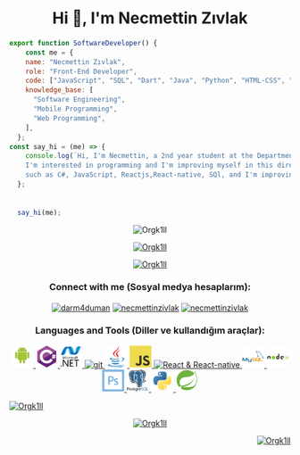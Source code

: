 


<h1 align="center">Hi 👋, I'm Necmettin Zıvlak</h1>

```javascript
export function SoftwareDeveloper() {
    const me = {
    name: "Necmettin Zıvlak",
    role: "Front-End Developer",
    code: ["JavaScript", "SQL", "Dart", "Java", "Python", "HTML-CSS", "C#"],
    knowledge_base: [
      "Software Engineering",
      "Mobile Programming",
      "Web Programming",
    ],
  };
const say_hi = (me) => {
    console.log(`Hi, I'm Necmettin, a 2nd year student at the Department of Computer Technologies. 
    I'm interested in programming and I'm improving myself in this direction. I have a good command of languages 
    such as C#, JavaScript, Reactjs,React-native, SQl, and I'm improving myself in mobile & web programming.`);
  };


  say_hi(me);

```

<p align="center"> <img src="https://komarev.com/ghpvc/?username=Orgk1ll&label=Profile%20views&color=0e75b6&style=flat" alt="Orgk1ll" /> </p>

<p align="center"> <a href="https://github.com/ryo-ma/github-profile-trophy"><img src="https://github-profile-trophy.vercel.app/?username=Orgk1ll&theme=darkhub" alt="Orgk1ll" /></a> </p>

<p align="center"> <a href="https://twitter.com/Orgk1ll" target="blank"><img src="https://img.shields.io/twitter/follow/Orgk1ll?logo=twitter&style=for-the-badge" alt="Orgk1ll" /></a> </p>

<h3 align="center">Connect with me (Sosyal medya hesaplarım):</h3>
<p align="center">
<a href="https://twitter.com/Orgk1ll" target="blank"><img align="center" src="https://raw.githubusercontent.com/rahuldkjain/github-profile-readme-generator/master/src/images/icons/Social/twitter.svg" alt="darm4duman" height="30" width="40" /></a>
<a href="https://linkedin.com/in/necmettinzivlak" target="blank"><img align="center" src="https://raw.githubusercontent.com/rahuldkjain/github-profile-readme-generator/master/src/images/icons/Social/linked-in-alt.svg" alt="necmettinzivlak" height="30" width="40" /></a>
<a href="https://instagram.com/necmettinzivlak" target="blank"><img align="center" src="https://raw.githubusercontent.com/rahuldkjain/github-profile-readme-generator/master/src/images/icons/Social/instagram.svg" alt="necmettinzivlak" height="30" width="40" /></a>
</p>

<h3 align="center">Languages and Tools (Diller ve kullandığım araçlar):</h3>
<p align="center"> <a href="https://developer.android.com" target="_blank" rel="noreferrer"> 
<img src="https://raw.githubusercontent.com/devicons/devicon/master/icons/android/android-original-wordmark.svg" alt="android" width="40" height="40"/> </a> <a href="https://www.cprogramming.com/" target="_blank" rel="noreferrer"> 
<img src="https://raw.githubusercontent.com/devicons/devicon/master/icons/csharp/csharp-original.svg" alt="csharp" width="40" height="40"/> </a> <a href="https://dotnet.microsoft.com/" target="_blank" rel="noreferrer"> 
<img src="https://raw.githubusercontent.com/devicons/devicon/master/icons/dot-net/dot-net-original-wordmark.svg" alt="dotnet" width="40" height="40"/> </a> <a href="https://firebase.google.com/" target="_blank" rel="noreferrer"> 
 <img src="https://www.vectorlogo.zone/logos/git-scm/git-scm-icon.svg" alt="git" width="40" height="40"/> </a> <a href="https://heroku.com" target="_blank" rel="noreferrer"> 
<img src="https://raw.githubusercontent.com/devicons/devicon/master/icons/java/java-original.svg" alt="java" width="40" height="40"/> </a> <a href="https://developer.mozilla.org/en-US/docs/Web/JavaScript" target="_blank" rel="noreferrer"> 
<img src="https://raw.githubusercontent.com/devicons/devicon/master/icons/javascript/javascript-original.svg" alt="javascript" width="40" height="40"/> </a> <a href="https://kotlinlang.org" target="_blank" rel="noreferrer"> 
<img src="https://upload.wikimedia.org/wikipedia/commons/a/a7/React-icon.svg" alt="React & React-native" width="40" height="40"/> </a> <a href="https://react.dev" target="_blank" rel="noreferrer"> 
<img src="https://raw.githubusercontent.com/devicons/devicon/master/icons/mysql/mysql-original-wordmark.svg" alt="mysql" width="40" height="40"/> </a> <a href="https://nodejs.org" target="_blank" rel="noreferrer">
 <img src="https://raw.githubusercontent.com/devicons/devicon/master/icons/nodejs/nodejs-original-wordmark.svg" alt="nodejs" width="40" height="40"/> </a> <a href="https://www.photoshop.com/en" target="_blank" rel="noreferrer"> 
 <img src="https://raw.githubusercontent.com/devicons/devicon/master/icons/photoshop/photoshop-line.svg" alt="photoshop" width="40" height="40"/> </a> <a href="https://www.php.net" target="_blank" rel="noreferrer">  <img src="https://raw.githubusercontent.com/devicons/devicon/master/icons/postgresql/postgresql-original-wordmark.svg" alt="postgresql" width="40" height="40"/> </a> <a href="https://www.python.org" target="_blank" rel="noreferrer"> 
 <img src="https://raw.githubusercontent.com/devicons/devicon/master/icons/python/python-original.svg" alt="python" width="40" height="40"/> </a> <a href="https://dotnet.microsoft.com/apps/xamarin" target="_blank" rel="noreferrer">
  <img src="https://raw.githubusercontent.com/github/explore/80688e429a7d4ef2fca1e82350fe8e3517d3494d/topics/spring-boot/spring-boot.png" alt="spring-boot" width="40" height="40"/> </a> <a href="https://spring.io/" target="_blank" rel="noreferrer"> </p> 

<p align="left"><img src="https://github-readme-stats.vercel.app/api/top-langs/?username=Orgk1ll&layout=donut" alt="Orgk1ll" width="420" />
<p align="center"> <img  src="https://github-readme-stats.vercel.app/api?username=Orgk1ll&theme=radical&show_icons=true" alt="Orgk1ll" width="500" />

<p align="right"> <img src="https://github-readme-streak-stats.herokuapp.com/?user=Orgk1ll&theme=dark&hide_border=1&count_private=true" alt="Orgk1ll"  width="500" /> 





